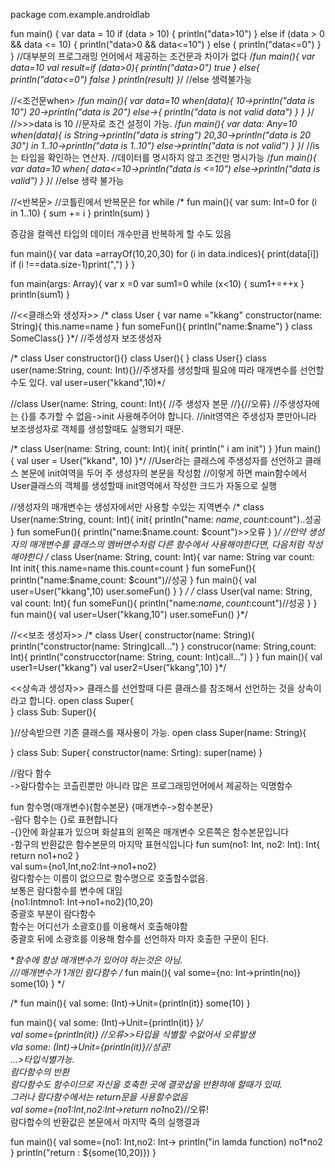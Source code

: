 package com.example.androidlab

fun main() {
    var data = 10
    if (data > 10) {
        println("data>10")
    } else if (data > 0 && data <= 10) {
        println("data>0 && data<=10")
    } else {
        println("data<=0")
    }
}
//대부분의 프로그래밍 언어에서 제공하는 조건문과 차이가 없다
/*fun main(){
    var data=10
    val result=if (data>0){
        println("data>0")
        true
    } else{
        println("data<=0")
        false
    }
    println(result)
}*/
//else 생력불가능

//<조건문when>
/*fun main(){
    var data=10
    when(data){
       10->println("data is 10")
        20->println("data is 20")
        else->{
            println("data is not valid data")
        }
    }
}*/
//>>>data is 10
//문자로 조건 설정이 가능.
/*fun main(){
    var data: Any=10
    when(data){
        is String->println("data is string")
        20,30->println("data is 20 30")
        in 1..10->println("data is 1..10")
        else->println("data is not valid")
    }
}*/
//is 는 타입을 확인하는 연산자.
//데이터를 명시하지 않고 조건만 명시가능
/*fun main(){
    var data=10
    when{
        data<=10->println("data is <=10")
        else->println("data is valid")
    }
}*/
//else 생략 불가능

//<반복문>
//코틀린에서 반복문은 for while
/*
fun main(){
    var sum: Int=0
    for (i in 1..10) {
        sum += i
    }
    println(sum)
}

증감을 컬렉션 타입의 데이터 개수만큼 반복하게 할 수도 있음

fun main(){
    var data =arrayOf<Int>(10,20,30)
    for (i in data.indices){
        print(data[i])
        if (i !==data.size-1)print(",")
    }
}


fun main(args: Array<String>){
    var x =0
    var sum1=0
    while (x<10) {
        sum1+=++x
    }
    println(sum1)
}


//<<클래스와 생성자>>
/*
class User {
    var name ="kkang"
    constructor(name: String){
        this.name=name
    }
    fun someFun(){
        println("name:$name")
    }
    class SomeClass{}
}*/
//주생성자 보조생성자

/*
class User constructor(){}
class User(){
}
class User{}
class user(name:String, count: Int){}//주생자를 생성할때 필요에 따라 매개변수를 선언할수도 있다.
val user=user("kkand",10)*/

//class User(name: String, count: Int){
    //주 생성자 본문
//}{//오류}
//주생성자에는 {}를 추가할 수 없음->init 사용해주어야 합니다.
//init영역은 주생성자 뿐만아니라 보조생성자로 객체를 생성할때도 실행되기 때문.

/*
class User(name: String, count: Int){
    init{
        println(" i am init")
    }
}fun main() {
        val user = User("kkand", 10)
    }*/
//User라는 클래스에 주생성자를 선언하고 클래스 본문에 init여역을 두어 주 생성자의 본문을 작성함
//이렇게 하면 main함수에서 User클래스의 객체를 생성할때 init영역에서 작성한 크드가 자동으로 실행

//생성자의 매개변수는 생성자에서만 사용할 수있는 지역변수
/*
class User(name:String, count: Int){
    init{
        println("name: $name,count:$count")..성공
    }
    fun someFun(){
        println("name:$name.count: $count")>>오류
    }
}*/
//만약 생성자의 매개변수를 클래스의 멤버면수처럼 다른 함수에서 사용해야한다면, 다음처럼 작성해야한다
/*
class User(name: String, count: Int){
    var name: String
    var count: Int
    init{
        this.name=name
        this.count=count
    }
    fun someFun(){
        println("name:$name,count: $count")//성공
    }
    fun main(){
        val user=User("kkang",10)
        user.someFun()
    }
}
*/
/*
class User(val name: String, val count: Int){
    fun someFun(){
        println("name:$name,count:$count")//성공
    }
}
fun main(){
    val user=User("kkang,10")
    user.someFun()
}*/

//<<보조 생성자>>
/*
class User{
    constructor(name: String){
        println("constructor(name: String)call...")
    }
    construcor(name: String,count: Int){
        println("construcctor(name: String, count: Int)call...")
    }
}
fun main(){
    val user1=User("kkang")
    val user2=User("kkang",10)
}*/

<<상속과 생성자>>
클래스를 선언할때 다른 클래스를 참조해서 선언하는 것을 상속이라고 합니다. 
open class Super{   
}
class Sub: Super(){

}//상속받으련 기존 클래스를 재사용이 가능.
open class Super(name: String){

}
class Sub: Super{
    constructor(name: Srting): super(name)
}
<br>   

//람다 함수   
->람다함수는 코츨린뿐만 아니라 많은 프로그래밍언어에서 제공하는 익명함수
   
   fun 함수명(매개변수){함수본문}
   {매개변수->함수본문}   
-람다 함수는 {}로 표현합니다   
-{}안에 화살표가 있으며 화살표의 왼쪽은 매개변수 오른쪽은 함수본문입니다   
-함구의 반환값은 함수본문의 마지막 표현식입니다
fun sum(no1: Int, no2: Int): Int{
    return no1+no2
}   
val sum={no1,Int,no2:Int->no1+no2}   
람다함수는 이름이 없으므로 함수명으로 호출할수없음.   
보통은 람다함수를 변수에 대임   
{no1:Intmno1: Int->no1+no2}(10,20)   
중괄호 부분이 람다함수   
함수는 어디선가 소괄호()를 이용해서 호출해야함    
중괄호 뒤에 소광호를 이용해 함수를 선언하자 마자 호출한 구문이 된다. 

**함수에 항상 매개변수가 있어야 하는것은 아님.   
///매개변수가 1개인 람다함수
/*
fun main(){
    val some={no: Int->println(no)}
    some(10)
}
*/

/*
fun main(){
    val some: (Int)->Unit={println(it)}
    some(10)
}

fun main(){
    val some: (Int)->Unit={println(it)}
}*/   
val some={println(it)} //오류>>타입을 식별할 수없어서 오류발생   
vla some: (Int)->Unit={println(it)}//성공!   
...>타입식별가능.   
람다함수의 반환   
람다함수도 함수이므로 자신을 호축한 곳에 결괏삽을 반환햐애 할때가 있따.   
그러나 람다함수에서는 return문을 사용할수없음   
val some={no1:Int,no2:Int->return no1*no2}//오류!   
람다합수의 반환값은 본문에서 마지막 죽의 실행결과

fun main(){
    val some={no1: Int,no2: Int->
    println("in lamda function)
    no1*no2
    }
    println("return : ${some(10,20)})
}
